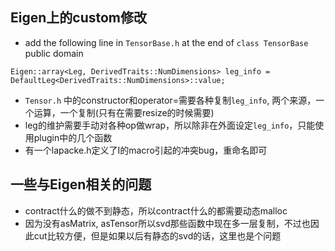 ## Eigen上的custom修改
- add the following line in `TensorBase.h` at the end of `class TensorBase` public domain
```
Eigen::array<Leg, DerivedTraits::NumDimensions> leg_info = DefaultLeg<DerivedTraits::NumDimensions>::value;
``` 
- `Tensor.h` 中的constructor和operator=需要各种复制`leg_info`, 两个来源，一个运算，一个复制(只有在需要resize的时候需要)
- leg的维护需要手动对各种op做wrap，所以除非在外面设定`leg_info`，只能使用plugin中的几个函数
- 有一个lapacke.h定义了I的macro引起的冲突bug，重命名即可

## 一些与Eigen相关的问题
- contract什么的做不到静态，所以contract什么的都需要动态malloc
- 因为没有asMatrix, asTensor所以svd那些函数中现在多一层复制，不过也因此cut比较方便，但是如果以后有静态的svd的话，这里也是个问题